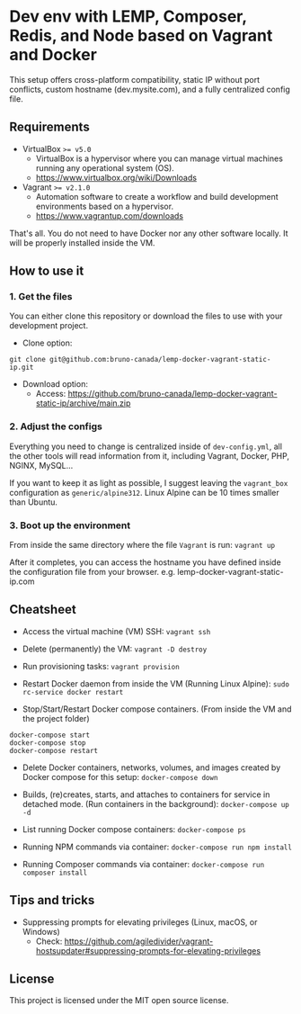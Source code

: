 # Dev env with LEMP, Composer, Redis, and Node based on Vagrant and Docker

This setup offers cross-platform compatibility, static IP without port conflicts, custom hostname (dev.mysite.com), and a fully centralized config file.

## Requirements
- VirtualBox `>= v5.0`
    - VirtualBox is a hypervisor where you can manage virtual machines running any operational system (OS).
    - https://www.virtualbox.org/wiki/Downloads
- Vagrant `>= v2.1.0`
    - Automation software to create a workflow and build development environments based on a hypervisor.
    - https://www.vagrantup.com/downloads

That's all. You do not need to have Docker nor any other software locally. It will be properly installed inside the VM.

## How to use it

### 1. Get the files

You can either clone this repository or download the files to use with your development project.

- Clone option:
```
git clone git@github.com:bruno-canada/lemp-docker-vagrant-static-ip.git
```

- Download option:
    - Access: https://github.com/bruno-canada/lemp-docker-vagrant-static-ip/archive/main.zip

### 2. Adjust the configs

Everything you need to change is centralized inside of `dev-config.yml`, all the other tools will read information from it, including Vagrant, Docker, PHP, NGINX, MySQL...

If you want to keep it as light as possible, I suggest leaving the `vagrant_box` configuration as `generic/alpine312`. Linux Alpine can be 10 times smaller than Ubuntu.

### 3. Boot up the environment

From inside the same directory where the file `Vagrant` is run: `vagrant up`

After it completes, you can access the hostname you have defined inside the configuration file from your browser. e.g. lemp-docker-vagrant-static-ip.com

## Cheatsheet

- Access the virtual machine (VM) SSH: `vagrant ssh`

- Delete (permanently) the VM: `vagrant -D destroy`

- Run provisioning tasks: `vagrant provision`

- Restart Docker daemon from inside the VM (Running Linux Alpine): `sudo rc-service docker restart`

- Stop/Start/Restart Docker compose containers. (From inside the VM and the project folder)
```
docker-compose start
docker-compose stop
docker-compose restart
```

- Delete Docker containers, networks, volumes, and images created by Docker compose for this setup: `docker-compose down`

- Builds, (re)creates, starts, and attaches to containers for service in detached mode. (Run containers in the background): `docker-compose up -d`

- List running Docker compose containers: `docker-compose ps`

- Running NPM commands via container: `docker-compose run npm install`

- Running Composer commands via container: `docker-compose run composer install`

## Tips and tricks

- Suppressing prompts for elevating privileges (Linux, macOS, or Windows)
    - Check: https://github.com/agiledivider/vagrant-hostsupdater#suppressing-prompts-for-elevating-privileges
## License

This project is licensed under the MIT open source license.
